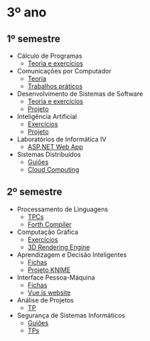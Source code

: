 # 3º ano

## 1º semestre

- Cálculo de Programas
	- [Teoria e exercícios](https://github.com/rodrigo72/CP-exercicios)
- Comunicações por Computador
	- [Teoria](https://github.com/rodrigo72/CC/tree/main/Teoria)
	- [Trabalhos práticos](https://github.com/rodrigo72/CC)
- Desenvolvimento de Sistemas de Software
	- [Teoria e exercícios](https://github.com/rodrigo72/DSS-exercicios)
	- [Projeto](https://github.com/rodrigo72/DSS)
- Inteligência Artificial
	- [Exercícios](https://github.com/rodrigo72/IA-exercicios)
	- [Projeto](https://github.com/rodrigo72/IA)
- Laboratórios de Informática IV
	- [ASP.NET Web App](https://github.com/rodrigo72/LI4)
- Sistemas Distribuídos
	- [Guiões](https://github.com/rodrigo72/SD-exercicios)
	- [Cloud Computing](https://github.com/rodrigo72/SD)

## 2º semestre

- Processamento de Linguagens 
	- [TPCs](https://github.com/rodrigo72/PL2024)
	- [Forth Compiler](https://github.com/rodrigo72/PL-Project)
- Computação Gráfica
	- [Exercícios](https://github.com/rodrigo72/CG-exercicios)
	-  [3D Rendering Engine](https://github.com/rodrigo72/CG)
- Aprendizagem e Decisão Inteligentes
	- [Fichas](https://github.com/rodrigo72/ADI-exercicios)
	- [Projeto KNIME](https://github.com/rodrigo72/ADI)
- Interface Pessoa-Máquina
	- [Fichas](https://github.com/rodrigo72/IPM-exercicios)
	- [Vue.js website](https://github.com/rodrigo72/IPM)
- Análise de Projetos
	- [TP](https://github.com/rodrigo72/AP)
- Segurança de Sistemas Informáticos
	- [Guiões](https://github.com/rodrigo72/SSI-guioes)
	- [TPs](https://github.com/rodrigo72/SSI-TPs)
